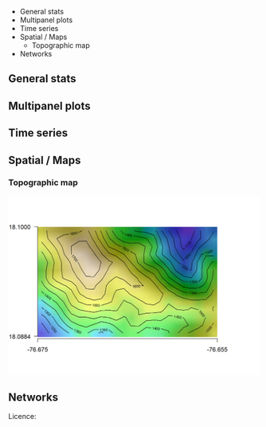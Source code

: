 -   General stats
-   Multipanel plots
-   Time series
-   Spatial / Maps
    -   Topographic map
-   Networks

General stats
-------------

Multipanel plots
----------------

Time series
-----------

Spatial / Maps
--------------

### Topographic map

[![](figures/topomap.png)](http://github.com/Pakillo/R-figures/blob/master/Spatial/topomap.Rmd)

Networks
--------

Licence:

